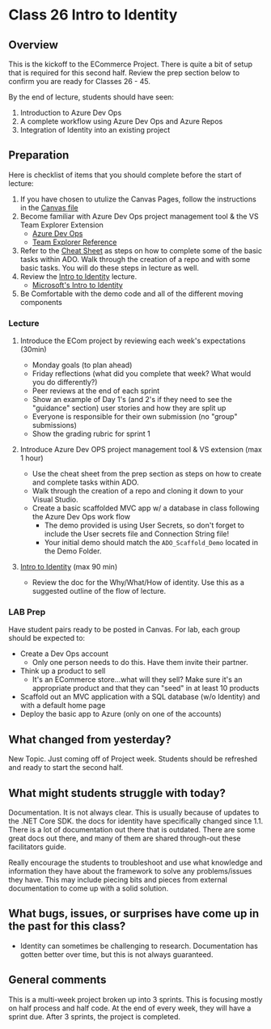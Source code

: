 # Class 26 Intro to Identity

## Overview
This is the kickoff to the ECommerce Project. There is quite a bit of setup that is
required for this second half. Review the prep section below to confirm you are ready
for Classes 26 - 45.
 
By the end of lecture, students should have seen:
1. Introduction to Azure Dev Ops
2. A complete workflow using Azure Dev Ops and Azure Repos
3. Integration of Identity into an existing project

## Preparation
Here is checklist of items that you should complete before the start of lecture: 
1. If you have chosen to utulize the Canvas Pages, follow the instructions in the [Canvas file](./Canvas.md)
2. Become familiar with Azure Dev Ops project management tool & the VS Team Explorer Extension
    - [Azure Dev Ops](https://dev.azure.com/)
    - [Team Explorer Reference](https://docs.microsoft.com/en-us/azure/devops/user-guide/work-team-explorer?view=azure-devops)
3. Refer to the [Cheat Sheet](/../ECom_Project/VSTS_CheatSheet.md) as steps on how to complete some of the basic 
    tasks within ADO. Walk through the creation of a repo and with some basic tasks. You will do these steps in lecture as well. 
4. Review the [Intro to Identity](./Identity.md) lecture.
   - [Microsoft's Intro to Identity](https://docs.microsoft.com/en-us/aspnet/core/security/authentication/identity?view=aspnetcore-2.2&tabs=visual-studio)
5. Be Comfortable with the demo code and all of the different moving components 

### Lecture
1. Introduce the ECom project by reviewing each week's expectations (30min)
   - Monday goals (to plan ahead)
   - Friday reflections (what did you complete that week? What would you do differently?)
   - Peer reviews at the end of each sprint
   - Show an example of Day 1's (and 2's if they need to see the "guidance" section) user stories and how they are split up
   - Everyone is responsible for their own submission (no "group" submissions)
   - Show the grading rubric for sprint 1

2. Introduce Azure Dev OPS project management tool & VS extension  (max 1 hour)
   - Use the cheat sheet from the prep section as steps on how to create and complete tasks within ADO.
   - Walk through the creation of a repo and cloning it down to your Visual Studio. 
   - Create a basic scaffolded MVC app w/ a database in class following the Azure Dev Ops work flow
        - The demo provided is using User Secrets, so don't forget to include the User secrets file and Connection String file! 
        - Your initial demo should match the `ADO_Scaffold_Demo` located in the Demo Folder. 

3. [Intro to Identity](./Identity.md) (max 90 min)
   - Review the doc for the Why/What/How of identity. Use this as a suggested outline of the flow of lecture. 

### LAB Prep
Have student pairs ready to be posted in Canvas. For lab, each group should be expected to:
- Create a Dev Ops account
  - Only one person needs to do this. Have them invite their partner.
- Think up a product to sell
  - It's an ECommerce store...what will they sell? Make sure it's an appropriate product and that they
  can "seed" in at least 10 products
- Scaffold out an MVC application with a SQL database (w/o Identity) and with a default home page
- Deploy the basic app to Azure (only on one of the accounts)

## What changed from yesterday? 
New Topic. Just coming off of Project week. Students should be refreshed and ready to start the second half.

## What might students struggle with today? 
Documentation. It is not always clear. This is usually because of updates to the .NET Core SDK. the docs for identity have specifically changed since 1.1. There is a lot of documentation out there that 
is outdated. There are some great docs out there, and many of them are shared through-out these facilitators guide.

Really encourage the students to troubleshoot and use what knowledge and information they have about the framework to solve any problems/issues they have. This
may include piecing bits and pieces from external documentation to come up with a solid solution. 

## What bugs, issues, or surprises have come up in the past for this class?
- Identity can sometimes be challenging to research. Documentation has gotten better over time, but this is not always guaranteed. 

## General comments
This is a multi-week project broken up into 3 sprints. This is focusing mostly on half process and half code. At the end of every week, they will have a sprint due. After 3 sprints, the project is completed. 

